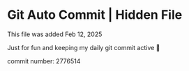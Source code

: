 # Git Auto Commit | Hidden File

This file was added Feb 12, 2025

Just for fun and keeping my daily git commit active 🤪

commit number: 2776514
